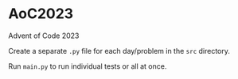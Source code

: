 # AoC2023
Advent of Code 2023

Create a separate `.py` file for each day/problem in the `src` directory.

Run `main.py` to run individual tests or all at once.
